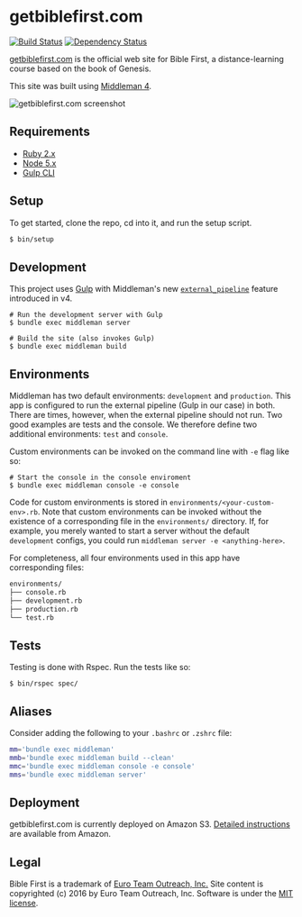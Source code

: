getbiblefirst.com
=================

[![Build Status](https://travis-ci.org/joshukraine/getbiblefirst.com.svg?branch=master)](https://travis-ci.org/joshukraine/getbiblefirst.com) [![Dependency Status](https://gemnasium.com/badges/github.com/joshukraine/getbiblefirst.com.svg)](https://gemnasium.com/github.com/joshukraine/getbiblefirst.com)

[getbiblefirst.com](http://getbiblefirst.com/) is the official web site for Bible First, a distance-learning course based on the book of Genesis.

This site was built using [Middleman 4](https://middlemanapp.com/).

![getbiblefirst.com screenshot](http://d3lyzr3q25n7t0.cloudfront.net/getbiblefirst-com-screenshot-2016.jpg)

Requirements
------------

* [Ruby 2.x](https://github.com/rbenv/rbenv#readme)
* [Node 5.x](https://github.com/creationix/nvm#readme)
* [Gulp CLI](https://github.com/gulpjs/gulp/blob/master/docs/getting-started.md#getting-started)


Setup
-----

To get started, clone the repo, cd into it, and run the setup script.

```sh
$ bin/setup
```

Development
-----------

This project uses [Gulp](http://gulpjs.com/) with Middleman's new [`external_pipeline`](https://middlemanapp.com/advanced/external-pipeline/) feature introduced in v4.

    # Run the development server with Gulp
    $ bundle exec middleman server
    
    # Build the site (also invokes Gulp)
    $ bundle exec middleman build

Environments
------------

Middleman has two default environments: `development` and `production`. This app is configured to run the external pipeline (Gulp in our case) in both. There are times, however, when the external pipeline should not run. Two good examples are tests and the console. We therefore define two additional environments: `test` and `console`.

Custom environments can be invoked on the command line with `-e` flag like so:

    # Start the console in the console enviroment
    $ bundle exec middleman console -e console

Code for custom environments is stored in `environments/<your-custom-env>.rb`. Note that custom environments can be invoked without the existence of a corresponding file in the `environments/` directory. If, for example, you merely wanted to start a server without the default `development` configs, you could run `middleman server -e <anything-here>`.

For completeness, all four environments used in this app have corresponding files:

```sh
environments/
├── console.rb
├── development.rb
├── production.rb
└── test.rb
```

Tests
-----

Testing is done with Rspec. Run the tests like so:

    $ bin/rspec spec/

Aliases
-------

Consider adding the following to your `.bashrc` or `.zshrc` file:

```sh
mm='bundle exec middleman'
mmb='bundle exec middleman build --clean'
mmc='bundle exec middleman console -e console'
mms='bundle exec middleman server'
```

Deployment
----------

getbiblefirst.com is currently deployed on Amazon S3. [Detailed instructions](http://docs.aws.amazon.com/gettingstarted/latest/swh/website-hosting-intro.html) are available from Amazon.

Legal
-----

Bible First is a trademark of [Euro Team Outreach, Inc.](http://www.euroteamoutreach.org/) Site content is copyrighted (c) 2016 by Euro Team Outreach, Inc. Software is under the [MIT license](https://github.com/joshukraine/getbiblefirst.com/blob/master/LICENSE).
